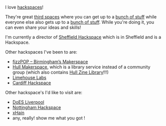 I love [hackspaces](https://en.wikipedia.org/wiki/Hackerspace)!

They're great [third spaces](https://blog.alifeee.co.uk/what-is-a-third-space/) where you can get up to a [bunch of stuff](https://blog.alifeee.co.uk/hackspace-adventures/) while everyone else also gets up to a [bunch of stuff](https://www.sheffieldhackspace.org.uk/blog/). While you're doing it, you can even share your ideas and skills!

I'm currently a director of [Sheffield Hackspace](https://www.sheffieldhackspace.org.uk/) which is in Sheffield and is a Hackspace.

Other hackspaces I've been to are:

- [fizzPOP – Birmingham’s Makerspace](https://fizzpop.org.uk/)
- [Hull Makerspace](https://www.hulllibraries.co.uk/makerspace), which is a library service instead of a community group (which also contains [Hull Zine Library](https://linktr.ee/hullzinelibrary)!!!)
- [Limehouse Labs](https://www.limehouselabs.org/)
- [Cardiff Hackspace](https://cardiffmakerspace.com/)

Other hackspace's I'd like to visit are:

- [DoES Liverpool](https://doesliverpool.com/)
- [Nottingham Hackspace](https://nottinghack.org.uk/)
- [xHain](https://x-hain.de/de/)
- any, really! show me what you got !

